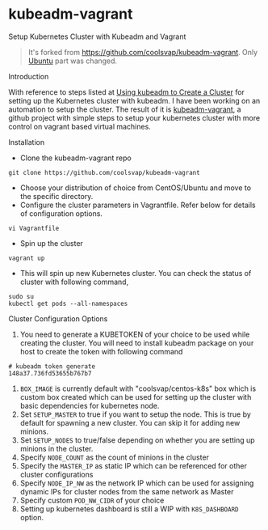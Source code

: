 # kubeadm-vagrant
Setup Kubernetes Cluster with Kubeadm and Vagrant

> It's forked from <https://github.com/coolsvap/kubeadm-vagrant>. Only [Ubuntu](Ubuntu/README.md) part was changed.

Introduction

With reference to steps listed at [Using kubeadm to Create a Cluster](https://kubernetes.io/docs/setup/independent/create-cluster-kubeadm/) for setting up the Kubernetes cluster with kubeadm. I have been working on an automation to setup the cluster. The result of it is [kubeadm-vagrant](https://github.com/coolsvap/kubeadm-vagrant), a github project with simple steps to setup your kubernetes cluster with more control on vagrant based virtual machines.

Installation

- Clone the kubeadm-vagrant repo

```git clone https://github.com/coolsvap/kubeadm-vagrant ```

- Choose your distribution of choice from CentOS/Ubuntu and move to the specific directory.
- Configure the cluster parameters in Vagrantfile. Refer below for details of configuration options.

``` vi Vagrantfile ```

- Spin up the cluster

``` vagrant up ```

- This will spin up new Kubernetes cluster. You can check the status of cluster with following command,

```
sudo su
kubectl get pods --all-namespaces

```
Cluster Configuration Options

1. You need to generate a KUBETOKEN of your choice to be used while creating the cluster. You will need to install kubeadm package on your host to create the token with following command

```
# kubeadm token generate 
148a37.736fd53655b767b7

```
1. ``` BOX_IMAGE ``` is currently default with &quot;coolsvap/centos-k8s&quot; box which is custom box created which can be used for setting up the cluster with basic dependencies for kubernetes node.
2. Set ``` SETUP_MASTER ``` to true if you want to setup the node. This is true by default for spawning a new cluster. You can skip it for adding new minions.
3. Set ``` SETUP_NODES ``` to true/false depending on whether you are setting up minions in the cluster.
4. Specify ``` NODE_COUNT ``` as the count of minions in the cluster
5. Specify  the ``` MASTER_IP ``` as static IP which can be referenced for other cluster configurations
6. Specify ``` NODE_IP_NW ``` as the network IP which can be used for assigning dynamic IPs for cluster nodes from the same network as Master
7. Specify custom ``` POD_NW_CIDR ``` of your choice
8. Setting up kubernetes dashboard is still a WIP with ``` K8S_DASHBOARD ``` option.
